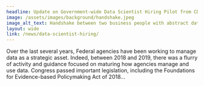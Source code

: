 ```yaml
---
headline: Update on Government-wide Data Scientist Hiring Pilot from CDO Council Vice-Chair Dan Morgan
image: /assets/images/background/handshake.jpeg
image_alt_text: Handshake between two business people with abstract data graphics overlayed
layout: wide
link: /news/data-scientist-hiring/
---
```

Over the last several years, Federal agencies have been working to manage data as a strategic asset. Indeed, between 2018 and 2019, there was a flurry of activity and guidance focused on maturing how agencies manage and use data. Congress passed important legislation, including the Foundations for Evidence-based Policymaking Act of 2018...